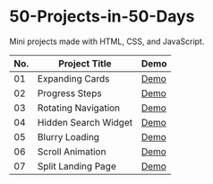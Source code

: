 # 50-Projects-in-50-Days

Mini projects made with HTML, CSS, and JavaScript.

|No.|Project Title|Demo|
|---|---|---|
|01|Expanding Cards|[Demo](https://yangtzujou.github.io/Mini-Projects/01-Expanding-Cards/)|
|02|Progress Steps|[Demo](https://yangtzujou.github.io/Mini-Projects/02-Progress-Steps/)|
|03|Rotating Navigation|[Demo](https://yangtzujou.github.io/Mini-Projects/03-Rotating-Navigation/)|
|04|Hidden Search Widget|[Demo](https://yangtzujou.github.io/Mini-Projects/04-Hidden-Search-Widget/)|
|05|Blurry Loading|[Demo](https://yangtzujou.github.io/Mini-Projects/05-Blurry-Loading/)|
|06|Scroll Animation|[Demo](https://yangtzujou.github.io/Mini-Projects/06-Scroll-Animation/)|
|07|Split Landing Page|[Demo](https://yangtzujou.github.io/Mini-Projects/07-Split-Landing-Page/)|

